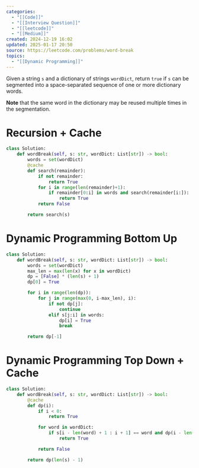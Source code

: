```yaml
---
categories:
  - "[[Code]]"
  - "[[Interview Question]]"
  - "[[leetcode]]"
  - "[[Medium]]"
created: 2024-12-19 16:02
updated: 2025-01-17 20:50
source: https://leetcode.com/problems/word-break
topics:
  - "[[Dynamic Programming]]"
---
```

Given a string `s` and a dictionary of strings `wordDict`, return `true` if `s` can be segmented into a space-separated sequence of one or more dictionary words.

**Note** that the same word in the dictionary may be reused multiple times in the segmentation.

# Recursion + Cache
```python
class Solution:
    def wordBreak(self, s: str, wordDict: List[str]) -> bool:
        words = set(wordDict)
        @cache
        def search(remainder):
            if not remainder:
                return True
            for i in range(len(remainder)+1):
                if remainder[0:i] in words and search(remainder[i:]):
                    return True
            return False

        return search(s)
``` 

# Dynamic Programming Bottom Up
```python
class Solution:
    def wordBreak(self, s: str, wordDict: List[str]) -> bool:
        words = set(wordDict)
        max_len = max(len(x) for x in wordDict)
        dp = [False] * (len(s) + 1)
        dp[0] = True

        for i in range(len(dp)):
            for j in range(max(0, i-max_len), i):
                if not dp[j]:
                    continue
                elif s[j:i] in words:
                    dp[i] = True
                    break

        return dp[-1]
``` 

# Dynamic Programming Top Down + Cache
```python
class Solution:
    def wordBreak(self, s: str, wordDict: List[str]) -> bool:
        @cache
        def dp(i):
            if i < 0:
                return True

            for word in wordDict:
                if s[i - len(word) + 1 : i + 1] == word and dp(i - len(word)):
                    return True

            return False

        return dp(len(s) - 1)
``` 